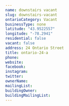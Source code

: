 ```yaml
---
name: downstairs vacant
slug: downstairs-vacant
ontarioCategory: Vacant
businessType: none
latitude: "43.9522557"
longitude: "-78.2941"
residential: false
vacant: false
address: 24 Ontario Street
title: ontario-24-a
phone:
website:
facebook:
instagram:
twitter:
ownerName:
mailingList:
buildingOwner:
buildingMailingList: 
---
```


